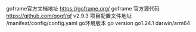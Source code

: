 goframe官方文档地址 https://goframe.org/
goframe 官方源代码 https://github.com/gogf/gf v2.9.3
项目配置文件地址 /manifest/config/config.yaml
go环境版本 go version go1.24.1 darwin/arm64